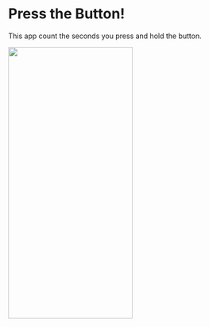 # Press the Button!
This app count the seconds you press and hold the button.

<img src="https://github.com/Josef-TL/button-chindogu/assets/143087518/5b3bc272-9e05-4442-8bd1-b1238b9fb6bf" width="250" height="546" >
